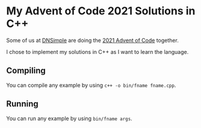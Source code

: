 # My Advent of Code 2021 Solutions in C++

Some of us at [DNSimple](https://dnsimple.com) are doing the [2021 Advent of Code](https://adventofcode.com/2021) together.

I chose to implement my solutions in C++ as I want to learn the language.

## Compiling

You can compile any example by using `c++ -o bin/fname fname.cpp`.

## Running

You can run any example by using `bin/fname args`.
